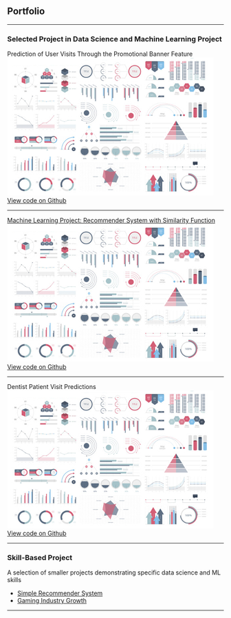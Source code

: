 ## Portfolio

---

### Selected Project in Data Science and Machine Learning Project

Prediction of User Visits Through the Promotional Banner Feature
<img src="images/dummy_thumbnail.jpg?raw=true"/>
[View code on Github](https://github.com/RCNXV/Prediction-of-User-Visits-Through-the-Promotional-Banner-Feature)

---
[Machine Learning Project: Recommender System with Similarity Function](/pdf/sample_presentation.pdf)
<img src="images/dummy_thumbnail.jpg?raw=true"/>
[View code on Github](https://github.com/RCNXV/Project-Machine-Learning-with-Python-Recommender-System-with-Similarity-Function)

---
Dentist Patient Visit Predictions
<img src="images/dummy_thumbnail.jpg?raw=true"/>
[View code on Github](https://github.com/RCNXV/Dentist-Patient-Visit-Predictions.)

---

### Skill-Based Project
A selection of smaller projects demonstrating specific data science and ML skills

- [Simple Recommender System](https://github.com/RCNXV/Project-Machine-Learning-with-Python-Simple-Recommender-System)
- [Gaming Industry Growth](https://github.com/RCNXV/Gaming-Industry-Growth)

---
